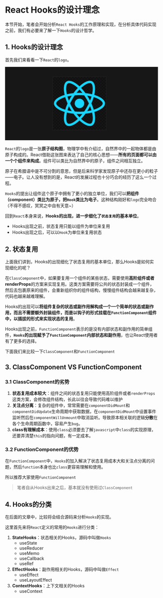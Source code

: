 # React Hooks的设计理念

本节开始，笔者会开始分析`React Hooks`的工作原理和实现，在分析具体代码实现之前，我们有必要来了解一下`Hooks`的设计哲学。

## 1. Hooks的设计理念

首先我们来看看一下`React`的`logo`。

![reactLogo](./images/reactLogo.jpg)

`React`的`logo`是一张**原子结构图**，物理学中有介绍过，自然界中的一起物体都是由原子构成的。React借助这张图来表达了自己的核心思想——**所有的页面都可以由一个个组件来构成**。组件可以类比为自然界中的原子，组件之间相互独立。

原子在希腊语中是不可分割的意思，但是后来科学家发现原子中还存在更小的粒子——电子。让人没有想到的是，React的发展过程也十分巧合的经历了这么一个过程。

`Hooks`的提出让组件这个原子中拥有了更小的独立单位，我们可以**把组件（component）类比为原子，把`Hook`类比为电子**。这种结构刚好和`logo`完全吻合（不得不感叹，冥冥之中自有天意~）

回到`React`本身来说，**Hooks的出现，进一步细化了`状态复用`的基本单位**。

- Hooks出现之前，状态复用只能以组件为单位来复用
- Hooks出现之后，可以以`Hook`为单位来复用状态

## 2. 状态复用

上面我们讲到，Hooks的出现细化了状态复用的基本单位，那么Hooks是如何实现细化的呢？

在`ClassComponent`中，如果要复用一个组件的某些状态，需要使用**高阶组件或者renderProps**的方案来实现复用。这类方案需要将公共的状态封装成一个组件，然后去包裹原来的组件，会重新组织你的组件结构，慢慢组件结构会越来越复杂，代码也越来越难理解。

Hooks的出现可以**将组件复杂的状态或副作用解构成一个一个简单的状态或副作用，而且不需要额外封装组件，而是以钩子的形式挂载在`FunctionComponent`组件中，以插拔的形式来实现状态的复用**。

Hooks出现之前，`FunctionComponent`表示的是没有内部状态和副作用的简单组件，**`Hooks`的出现赋予了`FunctionComponent`内部状态和副作用**，也让React使用者有了更多的选择。

下面我们来比较一下`ClassComponent`和`FunctionComponent`

## 3. ClassComponent VS FunctionComponent

### 3.1 ClassComponent的劣势

1. **状态复用成本较大**：组件之间的状态复用只能使用高阶组件或者`renderProps`这类方案，会修改组件结构，长此以往会导致代码难以维护
2. **关注点分离**：复杂的组件中，常常需要在`componentDidMount`和`componentDidUpdate`生命周期中获取数据，在`componentDidMount`中设置事件监听然后在`componentWillUnmount`中取消监听。导致原本相关联的逻辑**分散**在各个生命周期函数中，容易产生`bug`。
3. **class有理解成本**：使用`class`必须要去了解`javascript`中`class`的实现原理，还要弄清楚`this`的指向问题，有一定成本。

### 3.2 FunctionComponent的优势

在`FunctionComponent`中，`Hooks`的加入解决了状态复用成本大和关注点分离的问题，然后`function`本身也比`class`更容易理解和使用。

所以推荐大家使用`FunctionComponent`

> 笔者自从Hooks出来之后，基本就没有使用过`ClassComponent`

## 4. Hooks的分类

在后面的文章中，比较将会结合源码来分析`Hooks`的实现。

这里首先来将`React`定义的常用的`Hooks`进行分类：

1. **StateHooks**：状态相关的Hooks，源码中叫做`Hooks`
   - useState
   - useReducer
   - useMemo
   - useCallback
   - useRef
2. **EffectHooks**：副作用相关的Hooks，源码中叫做`Effect`
   - useEffect
   - useLayoutEffect
3. **ContextHooks**：上下文相关的Hooks
   - useContext
